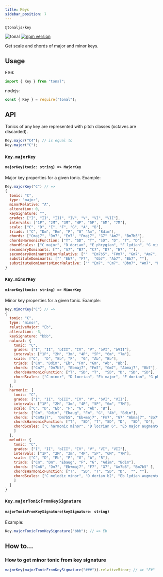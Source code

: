 ```yaml
---
title: Keys
sidebar_position: 7
---
```


`@tonaljs/key`

![tonal](https://img.shields.io/badge/@tonaljs-key-yellow.svg?style=flat-square) [![npm version](https://img.shields.io/npm/v/@tonaljs/key.svg?style=flat-square)](https://www.npmjs.com/package/@tonaljs/key)

Get scale and chords of major and minor keys.

## Usage

ES6:

```js
import { Key } from "tonal";
```

nodejs:

```js
const { Key } = require("tonal");
```

## API

Tonics of any key are represented with pitch classes (octaves are discarded).

```js
Key.major("C4"); // is equal to
Key.major("C");
```

### `Key.majorKey`

#### `majorKey(tonic: string) => MajorKey`

Major key properties for a given tonic. Example:

```js
Key.majorKey("C") // =>
{
  tonic: "C",
  type: "major",
  minorRelative: "A",
  alteration: 0,
  keySignature: "",
  grades: ["I", "II", "III", "IV", "V", "VI", "VII"],
  intervals: ["1P", "2M", "3M", "4P", "5P", "6M", "7M"],
  scale: ["C", "D", "E", "F", "G", "A", "B"],
  triads: ["C", "Dm", "Em", "F", "G" "Am", "Bdim"],
  chords: ["Cmaj7", "Dm7", "Em7", "Fmaj7", "G7" "Am7", "Bm7b5"],
  chordsHarmonicFunction: ["T", "SD", "T", "SD", "D", "T", "D"],
  chordScales: ["C major", "D dorian", "E phrygian", "F lydian", "G mixolydian", "A minor", "B locrian"],
  secondaryDominants: ["", "A7", "B7", "C7", "D7", "E7", ""],
  secondaryDominantsMinorRelative: [""  "Em7b5", "F#m7", "Gm7", "Am7",  "Bm7b5", ""],
  substituteDominants: ["" "Eb7", "F7",  "Gb7", "Ab7", "Bb7", ""],
  substituteDominantsMinorRelative: ["" "Em7", "Cm7", "Dbm7", "Am7", "Fm7", ""]
}
```

### `Key.minorKey`

#### `minorKey(tonic: string) => MinorKey`

Minor key properties for a given tonic. Example:

```js
Key.minorKey("C") // =>
{
  tonic: "C",
  type: "minor",
  relativeMajor: "Eb",
  alteration: -3,
  keySignature: "bbb",
  natural: {
    tonic: "C",
    grades: ["I", "II", "bIII", "IV", "V", "bVI", "bVII"],
    intervals: ["1P", "2M", "3m", "4P", "5P", "6m", "7m"],
    scale: ["C",  "D", "Eb", "F",  "G", "Ab", "Bb"],
    triads: ["Cm", "Ddim", "Eb", "Fm", "Gm", "Ab", "Bb"],
    chords: ["Cm7", "Dm7b5", "Ebmaj7", "Fm7", "Gm7", "Abmaj7", "Bb7"],
    chordsHarmonicFunction: ["T", "SD", "T",  "SD", "D", "SD", "SD"],
    chordScales: ["C minor", "D locrian", "Eb major", "F dorian", "G phrygian", "Ab lydian", "Bb mixolydian"
    ]
  },
  harmonic: {
    tonic: "C",
    grades: ["I", "II", "bIII", "IV", "V", "bVI", "VII"],
    intervals: ["1P", "2M", "3m", "4P", "5P", "6m", "7M"],
    scale: ["C", "D", "Eb", "F", "G", "Ab", "B"],
    triads: ["Cm", "Ddim", "Ebaug", "Fm", "G", "Ab", "Bdim"],
    chords: ["CmMaj7",  "Dm7b5", "Eb+maj7", "Fm7", "G7" "Abmaj7", "Bo7"],
    chordsHarmonicFunction: ["T",  "SD", "T", "SD", "D",  "SD", "D"],
    chordScales: ["C harmonic minor", "D locrian 6", "Eb major augmented", "F lydian diminished", "G phrygian dominant", "Ab lydian #9", "B ultralocrian"
    ]
  },
  melodic: {
    tonic: "C",
    grades: ["I", "II", "bIII", "IV", "V", "VI", "VII"],
    intervals: ["1P", "2M", "3m", "4P", "5P", "6M", "7M"],
    scale: ["C", "D", "Eb", "F", "G", "A", "B"],
    triads: ["Cm", "Dm", "Ebaug", "F", "G", "Adim", "Bdim"],
    chords: ["Cm6", "Dm7", "Eb+maj7", "F7", "G7", "Am7b5", "Bm7b5" ],
    chordsHarmonicFunction: ["T",  "SD", "T", "SD", "D",  "", ""],
    chordScales: ["C melodic minor", "D dorian b2", "Eb lydian augmented", "F lydian dominant", "G mixolydian b6", "A locrian #2", "B altered"
    ]
  }
}
```

### `Key.majorTonicFromKeySignature`

#### `majorTonicFromKeySignature(keySignature: string)`

Example:

```js
Key.majorTonicFromKeySignature("bbb"); // => Eb
```

## How to...

### How to get minor tonic from key signature

```js
majorKey(majorTonicFromKeySignature("###")).relativeMinor; // => "F#"
```
